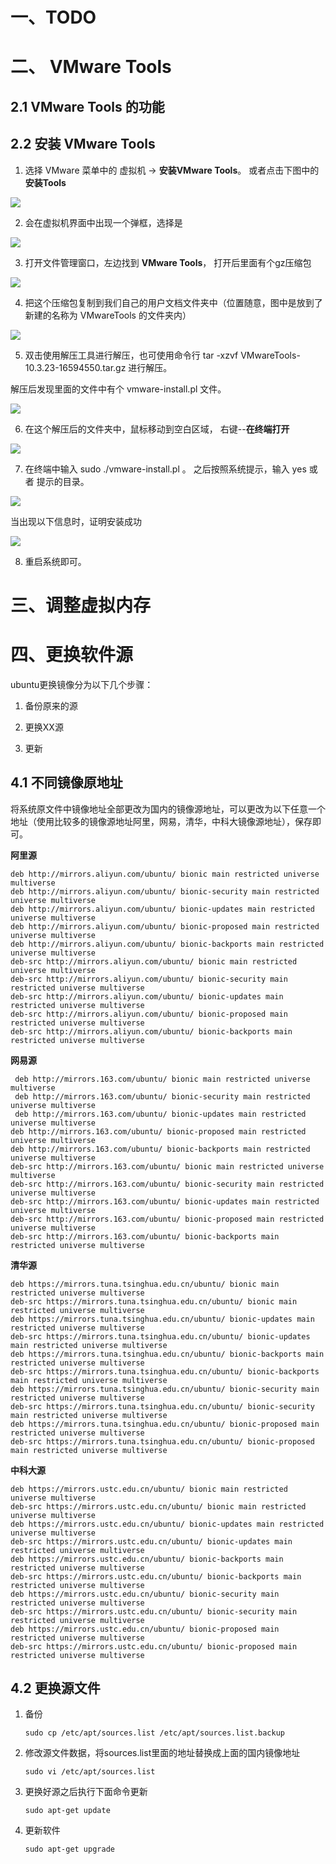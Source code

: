 



# 一、TODO



# 二、 VMware Tools



## 2.1 VMware Tools 的功能





## 2.2 安装 VMware Tools



1. 选择 VMware 菜单中的 虚拟机 -> **安装VMware Tools**。 或者点击下图中的 **安装Tools**

![](https://raw.githubusercontent.com/smashinggit/Note/master/Linux/assets/%E5%AE%89%E8%A3%85%20VMware%20Tools_1.png)



2. 会在虚拟机界面中出现一个弹框，选择是

![](https://raw.githubusercontent.com/smashinggit/Note/master/Linux/assets/%E5%AE%89%E8%A3%85%20VMware%20Tools_2.png)



3. 打开文件管理窗口，左边找到 **VMware Tools**， 打开后里面有个gz压缩包

![](https://raw.githubusercontent.com/smashinggit/Note/master/Linux/assets/%E5%AE%89%E8%A3%85%20VMware%20Tools_3.png)



4. 把这个压缩包复制到我们自己的用户文档文件夹中（位置随意，图中是放到了新建的名称为 VMwareTools 的文件夹内）

![](https://raw.githubusercontent.com/smashinggit/Note/master/Linux/assets/%E5%AE%89%E8%A3%85%20VMware%20Tools_4.png)



5.  双击使用解压工具进行解压，也可使用命令行 tar -xzvf VMwareTools-10.3.23-16594550.tar.gz 进行解压。

   解压后发现里面的文件中有个 vmware-install.pl 文件。

![](https://raw.githubusercontent.com/smashinggit/Note/master/Linux/assets/%E5%AE%89%E8%A3%85%20VMware%20Tools_5.png)



6. 在这个解压后的文件夹中，鼠标移动到空白区域， 右键--**在终端打开**

![](https://raw.githubusercontent.com/smashinggit/Note/master/Linux/assets/%E5%AE%89%E8%A3%85%20VMware%20Tools_6.png)



7. 在终端中输入 sudo ./vmware-install.pl 。 之后按照系统提示，输入 yes 或者 提示的目录。 

![](https://raw.githubusercontent.com/smashinggit/Note/master/Linux/assets/%E5%AE%89%E8%A3%85%20VMware%20Tools_7.png)



当出现以下信息时，证明安装成功

![](https://raw.githubusercontent.com/smashinggit/Note/master/Linux/assets/%E5%AE%89%E8%A3%85%20VMware%20Tools_8.png)



8. 重启系统即可。





# 三、调整虚拟内存













# 四、更换软件源

ubuntu更换镜像分为以下几个步骤：

1. 备份原来的源

2. 更换XX源

3. 更新



## 4.1 不同镜像原地址

将系统原文件中镜像地址全部更改为国内的镜像源地址，可以更改为以下任意一个地址（使用比较多的镜像源地址阿里，网易，清华，中科大镜像源地址），保存即可。



**阿里源**

```
deb http://mirrors.aliyun.com/ubuntu/ bionic main restricted universe multiverse
deb http://mirrors.aliyun.com/ubuntu/ bionic-security main restricted universe multiverse
deb http://mirrors.aliyun.com/ubuntu/ bionic-updates main restricted universe multiverse
deb http://mirrors.aliyun.com/ubuntu/ bionic-proposed main restricted universe multiverse
deb http://mirrors.aliyun.com/ubuntu/ bionic-backports main restricted universe multiverse
deb-src http://mirrors.aliyun.com/ubuntu/ bionic main restricted universe multiverse
deb-src http://mirrors.aliyun.com/ubuntu/ bionic-security main restricted universe multiverse
deb-src http://mirrors.aliyun.com/ubuntu/ bionic-updates main restricted universe multiverse
deb-src http://mirrors.aliyun.com/ubuntu/ bionic-proposed main restricted universe multiverse
deb-src http://mirrors.aliyun.com/ubuntu/ bionic-backports main restricted universe multiverse    
```

**网易源**

```
 deb http://mirrors.163.com/ubuntu/ bionic main restricted universe multiverse
 deb http://mirrors.163.com/ubuntu/ bionic-security main restricted universe multiverse
 deb http://mirrors.163.com/ubuntu/ bionic-updates main restricted universe multiverse
deb http://mirrors.163.com/ubuntu/ bionic-proposed main restricted universe multiverse
deb http://mirrors.163.com/ubuntu/ bionic-backports main restricted universe multiverse
deb-src http://mirrors.163.com/ubuntu/ bionic main restricted universe multiverse
deb-src http://mirrors.163.com/ubuntu/ bionic-security main restricted universe multiverse
deb-src http://mirrors.163.com/ubuntu/ bionic-updates main restricted universe multiverse
deb-src http://mirrors.163.com/ubuntu/ bionic-proposed main restricted universe multiverse
deb-src http://mirrors.163.com/ubuntu/ bionic-backports main restricted universe multiverse
```

**清华源**

```
deb https://mirrors.tuna.tsinghua.edu.cn/ubuntu/ bionic main restricted universe multiverse
deb-src https://mirrors.tuna.tsinghua.edu.cn/ubuntu/ bionic main restricted universe multiverse
deb https://mirrors.tuna.tsinghua.edu.cn/ubuntu/ bionic-updates main restricted universe multiverse
deb-src https://mirrors.tuna.tsinghua.edu.cn/ubuntu/ bionic-updates main restricted universe multiverse
deb https://mirrors.tuna.tsinghua.edu.cn/ubuntu/ bionic-backports main restricted universe multiverse
deb-src https://mirrors.tuna.tsinghua.edu.cn/ubuntu/ bionic-backports main restricted universe multiverse
deb https://mirrors.tuna.tsinghua.edu.cn/ubuntu/ bionic-security main restricted universe multiverse
deb-src https://mirrors.tuna.tsinghua.edu.cn/ubuntu/ bionic-security main restricted universe multiverse
deb https://mirrors.tuna.tsinghua.edu.cn/ubuntu/ bionic-proposed main restricted universe multiverse
deb-src https://mirrors.tuna.tsinghua.edu.cn/ubuntu/ bionic-proposed main restricted universe multiverse
```

**中科大源**

```
deb https://mirrors.ustc.edu.cn/ubuntu/ bionic main restricted universe multiverse
deb-src https://mirrors.ustc.edu.cn/ubuntu/ bionic main restricted universe multiverse
deb https://mirrors.ustc.edu.cn/ubuntu/ bionic-updates main restricted universe multiverse
deb-src https://mirrors.ustc.edu.cn/ubuntu/ bionic-updates main restricted universe multiverse
deb https://mirrors.ustc.edu.cn/ubuntu/ bionic-backports main restricted universe multiverse
deb-src https://mirrors.ustc.edu.cn/ubuntu/ bionic-backports main restricted universe multiverse
deb https://mirrors.ustc.edu.cn/ubuntu/ bionic-security main restricted universe multiverse
deb-src https://mirrors.ustc.edu.cn/ubuntu/ bionic-security main restricted universe multiverse
deb https://mirrors.ustc.edu.cn/ubuntu/ bionic-proposed main restricted universe multiverse
deb-src https://mirrors.ustc.edu.cn/ubuntu/ bionic-proposed main restricted universe multiverse
```



## 4.2 更换源文件

1. 备份

   ```
   sudo cp /etc/apt/sources.list /etc/apt/sources.list.backup 
   ```

   

2. 修改源文件数据，将sources.list里面的地址替换成上面的国内镜像地址

   ```
   sudo vi /etc/apt/sources.list
   ```

   

3. 更换好源之后执行下面命令更新

   ```
   sudo apt-get update
   ```

   

4. 更新软件

   ```
   sudo apt-get upgrade
   ```

   

